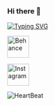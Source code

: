 ### Hi there 👋

<a href="https://git.io/typing-svg"><img src="https://readme-typing-svg.herokuapp.com?font=Salsa&size=40&pause=1000&color=FF005C&center=true&vCenter=true&width=1080&height=60&lines=Shan+Dilranga;UX%2FUI+Engineer" alt="Typing SVG" /></a>

<a href="https://www.behance.net/shandilrangauxui"><img src="https://user-images.githubusercontent.com/84151287/190110572-a8b02ab9-dda0-4f75-89ab-559ebdc339df.svg" width="50" height="50" align="center" alt="Behance"/></a>

<a href="https://www.instagram.com/invites/contact/?i=j1ys7vf36etf&utm_content=24m1qx3"><img src="https://user-images.githubusercontent.com/84151287/190108320-1971a17a-5ff3-4b9d-bda6-3345c0cc6ad7.svg" width="50" height="50" align="center" alt="Instagram"/></a>
<!--
**Shan-Dilranga/Shan-Dilranga** is a ✨ _special_ ✨ repository because its `README.md` (this file) appears on your GitHub profile.

Here are some ideas to get you started:

- 🔭 I’m currently working on ...
- 🌱 I’m currently learning ...
- 👯 I’m looking to collaborate on ...
- 🤔 I’m looking for help with ...
- 💬 Ask me about ...
- 📫 How to reach me: ...
- 😄 Pronouns: ...
- ⚡ Fun fact: ...
-->

<!--![Heart Beat](https://user-images.githubusercontent.com/84151287/185879585-a0b2e30a-7ec7-45d3-8a68-567b9aeb9cd2.png)-->


![HeartBeat](https://user-images.githubusercontent.com/84151287/185886536-0d0b358e-36c2-4a8a-bd47-6953e21f62b5.png)

